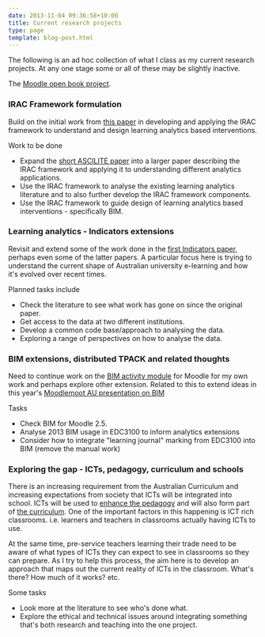 ```yaml
---
date: 2013-11-04 09:36:58+10:00
title: Current research projects
type: page
template: blog-post.html
---
```

The following is an ad hoc collection of what I class as my current research projects. At any one stage some or all of these may be slightly inactive.

The [Moodle open book project](/blog/the-moodle-open-book-module-project/).

### IRAC Framework formulation

Build on the initial work from [this paper](/blog/2013/10/03/the-irac-framework-locating-the-performance-zone-for-learning-analytics/) in developing and applying the IRAC framework to understand and design learning analytics based interventions.

Work to be done

- Expand the [short ASCILITE paper](/blog/2013/10/03/the-irac-framework-locating-the-performance-zone-for-learning-analytics/) into a larger paper describing the IRAC framework and applying it to understanding different analytics applications.
- Use the IRAC framework to analyse the existing learning analytics literature and to also further develop the IRAC framework components.
- Use the IRAC framework to guide design of learning analytics based interventions - specifically BIM.

### Learning analytics - Indicators extensions

Revisit and extend some of the work done in the [first Indicators paper](http://indicatorsproject.wordpress.com/2009/10/09/the-indicators-project-identifying-effective-learning-adoption-activity-grades-and-external-factors/), perhaps even some of the latter papers. A particular focus here is trying to understand the current shape of Australian university e-learning and how it's evolved over recent times.

Planned tasks include

- Check the literature to see what work has gone on since the original paper.
- Get access to the data at two different institutions.
- Develop a common code base/approach to analysing the data.
- Exploring a range of perspectives on how to analyse the data.

### BIM extensions, distributed TPACK and related thoughts

Need to continue work on the [BIM activity module](/blog/research/bam-blog-aggregation-management/) for Moodle for my own work and perhaps explore other extension. Related to this to extend ideas in this year's [Moodlemoot AU presentation on BIM](/blog/2013/05/12/moodle-bim-reflective-journals-and-tpack-suggestions-for-moving-beyond/)

Tasks

- Check BIM for Moodle 2.5.
- Analyse 2013 BIM usage in EDC3100 to inform analytics extensions
- Consider how to integrate "learning journal" marking from EDC3100 into BIM (remove the manual work)

### Exploring the gap - ICTs, pedagogy, curriculum and schools

There is an increasing requirement from the Australian Curriculum and increasing expectations from society that ICTs will be integrated into school. ICTs will be used to [enhance the pedagogy](http://www.australiancurriculum.edu.au/GeneralCapabilities/Information-and-Communication-Technology-capability/Introduction/Introduction) and will also form part of [the curriculum](http://www.acara.edu.au/technologies.html). One of the important factors in this happening is ICT rich classrooms. i.e. learners and teachers in classrooms actually having ICTs to use.

At the same time, pre-service teachers learning their trade need to be aware of what types of ICTs they can expect to see in classrooms so they can prepare. As I try to help this process, the aim here is to develop an approach that maps out the current reality of ICTs in the classroom. What's there? How much of it works? etc.

Some tasks

- Look more at the literature to see who's done what.
- Explore the ethical and technical issues around integrating something that's both research and teaching into the one project.